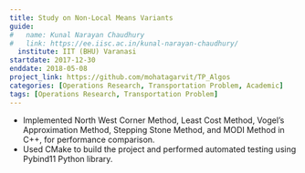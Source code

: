 ```yaml
---
title: Study on Non-Local Means Variants
guide:
#   name: Kunal Narayan Chaudhury
#   link: https://ee.iisc.ac.in/kunal-narayan-chaudhury/
  institute: IIT (BHU) Varanasi
startdate: 2017-12-30 
enddate: 2018-05-08 
project_link: https://github.com/mohatagarvit/TP_Algos
categories: [Operations Research, Transportation Problem, Academic]
tags: [Operations Research, Transportation Problem]
---
```

- Implemented North West Corner Method, Least Cost Method, Vogel’s Approximation Method, Stepping Stone Method, and MODI Method in C++, for performance comparison.
- Used CMake to build the project and performed automated testing using Pybind11 Python library.
